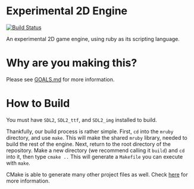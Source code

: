 # Experimental 2D Engine
[![Build Status](https://travis-ci.org/AnthonySuper/Experimental-2D-Engine.svg?branch=master)](https://travis-ci.org/AnthonySuper/Experimental-2D-Engine)

An experimental 2D game engine, using ruby as its scripting language.

# Why are you making this?

Please see [GOALS.md](./GOALS.md) for more information.

# How to Build
You must have `SDL2`, `SDL2_ttf`, and `SDL2_img` installed to build.

Thankfully, our build process is rather simple.
First, `cd` into the `mruby` directory, and use `make`.
This will make the shared `mruby` library, needed to build the rest of the engine.
Next, return to the root directory of the repository.
Make a new directory (we recommend calling it `build`) and `cd` into it, then type `cmake ..`
This will generate a `Makefile` you can execute with `make`.

CMake is able to generate many other project files as well.
Check [here](https://cmake.org/cmake/help/v3.0/manual/cmake-generators.7.html) for more information.
